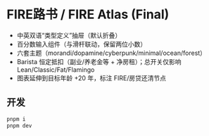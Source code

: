 # FIRE路书 / FIRE Atlas (Final)

- 中英双语“类型定义”抽屉（默认折叠）
- 百分数输入组件（与滑杆联动，保留两位小数）
- 六套主题（morandi/dopamine/cyberpunk/minimal/ocean/forest）
- Barista 恒定抵扣（副业/养老金等 + 净房租）；总开关仅影响 Lean/Classic/Fat/Flamingo
- 图表延伸到目标年龄 +20 年，标注 FIRE/房贷还清节点

## 开发
```bash
pnpm i
pnpm dev
```
